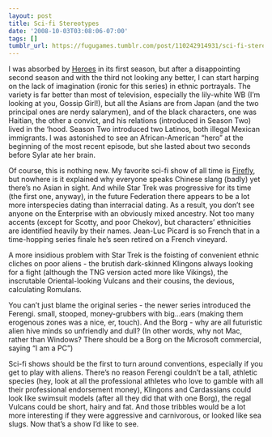 ```yaml
---
layout: post
title: Sci-fi Stereotypes
date: '2008-10-03T03:08:06-07:00'
tags: []
tumblr_url: https://fugugames.tumblr.com/post/110242914931/sci-fi-stereotypes
---
```

I was absorbed by [Heroes](http://www.nbc.com/Heroes) in its first season, but after a disappointing second season and with the third not looking any better, I can start harping on the lack of imagination (ironic for this series) in ethnic portrayals. The variety is far better than most of television, especially the lily-white WB (I’m looking at you, Gossip Girl!), but all the Asians are from Japan (and the two principal ones are nerdy salarymen), and of the black characters, one was Haitian, the other a convict, and his relations (introduced in Season Two) lived in the ‘hood. Season Two introduced two Latinos, both illegal Mexican immigrants. I was astonished to see an African-American “hero” at the beginning of the most recent episode, but she lasted about two seconds before Sylar ate her brain.

Of course, this is nothing new. My favorite sci-fi show of all time is [Firefly](http://en.wikipedia.org/wiki/Firefly_(TV_series)), but nowhere is it explained why everyone speaks Chinese slang (badly) yet there’s no Asian in sight. And while Star Trek was progressive for its time (the first one, anyway), in the future Federation there appears to be a lot more interspecies dating than interracial dating. As a result, you don’t see anyone on the Enterprise with an obviously mixed ancestry. Not too many accents (except for Scotty, and poor Chekov), but characters’ ethnicities are identified heavily by their names. Jean-Luc Picard is so French that in a time-hopping series finale he’s seen retired on a French vineyard.

A more insidious problem with Star Trek is the foisting of convenient ethnic cliches on poor aliens - the brutish dark-skinned Klingons always looking for a fight (although the TNG version acted more like Vikings), the inscrutable Oriental-looking Vulcans and their cousins, the devious, calculating Romulans.

You can’t just blame the original series - the newer series introduced the Ferengi. small, stooped, money-grubbers with big…ears (making them erogenous zones was a nice, er, touch). And the Borg - why are all futuristic alien hive minds so unfriendly and dull? (In other words, why not Mac, rather than Windows? There should be a Borg on the Microsoft commercial, saying “I am a PC”)

Sci-fi shows should be the first to turn around conventions, especially if you get to play with aliens. There’s no reason Ferengi couldn’t be a tall, athletic species (hey, look at all the professional athletes who love to gamble with all their professional endorsement money), Klingons and Cardassians could look like swimsuit models (after all they did that with one Borg), the regal Vulcans could be short, hairy and fat. And those tribbles would be a lot more interesting if they were aggressive and carnivorous, or looked like sea slugs. Now that’s a show I’d like to see.

